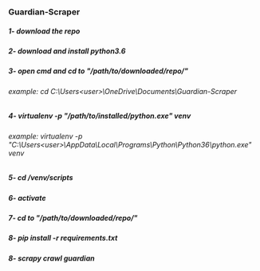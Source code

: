 ### Guardian-Scraper
##### 1- download the repo
##### 2- download and install  python3.6
##### 3- open cmd and cd to "/path/to/downloaded/repo/"
###### example: cd C:\Users\<user>\OneDrive\Documents\Guardian-Scraper
##### 4- virtualenv -p "/path/to/installed/python.exe"  venv
###### example: virtualenv -p "C:\Users\<user>\AppData\Local\Programs\Python\Python36\python.exe"  venv
##### 5- cd /venv/scripts
##### 6- activate
##### 7- cd to "/path/to/downloaded/repo/"
##### 8- pip install -r requirements.txt
##### 8- _scrapy crawl guardian_
